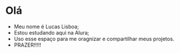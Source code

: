 # Olá
- Meu nome é Lucas Lisboa;
- Estou estudando aqui na Alura;
- Uso esse espaço para me oragnizar e compartilhar meus projetos.
- PRAZER!!!!!
